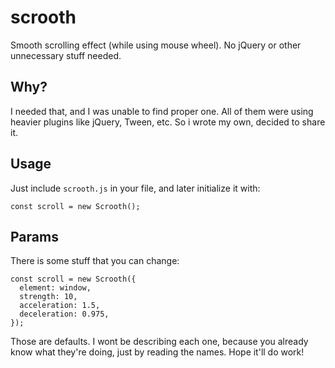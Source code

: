 # scrooth
Smooth scrolling effect (while using mouse wheel). No jQuery or other unnecessary stuff needed.

## Why?
I needed that, and I was unable to find proper one. All of them were using heavier plugins like jQuery, Tween, etc. So i wrote my own, decided to share it.

## Usage
Just include `scrooth.js` in your file, and later initialize it with:
```
const scroll = new Scrooth();
```

## Params
There is some stuff that you can change:
```
const scroll = new Scrooth({
  element: window,
  strength: 10,
  acceleration: 1.5,
  deceleration: 0.975,
});
```

Those are defaults. I wont be describing each one, because you already know what they're doing, just by reading the names.
Hope it'll do work!
